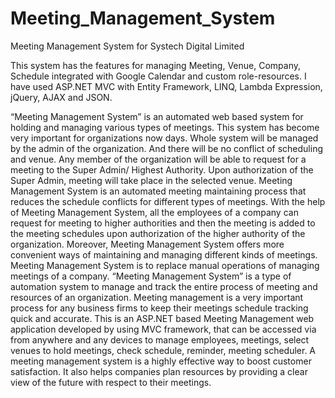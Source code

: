 # Meeting_Management_System
Meeting Management System for Systech Digital Limited

This system has the features for managing Meeting, Venue, Company, Schedule integrated with 
Google Calendar and custom role-resources. I have used ASP.NET MVC with Entity Framework, LINQ, Lambda
Expression, jQuery, AJAX and JSON.

“Meeting Management System” is an automated web based system for holding and managing
various types of meetings. This system has become very important for organizations now days.
Whole system will be managed by the admin of the organization. And there will be no conflict of
scheduling and venue. Any member of the organization will be able to request for a meeting to
the Super Admin/ Highest Authority. Upon authorization of the Super Admin, meeting will take
place in the selected venue. Meeting Management System is an automated meeting maintaining
process that reduces the schedule conflicts for different types of meetings. With the help of
Meeting Management System, all the employees of a company can request for meeting to higher
authorities and then the meeting is added to the meeting schedules upon authorization of the
higher authority of the organization. Moreover, Meeting Management System offers more
convenient ways of maintaining and managing different kinds of meetings.
Meeting Management System is to replace manual operations of managing meetings of a
company. “Meeting Management System” is a type of automation system to manage and track
the entire process of meeting and resources of an organization. Meeting management is a very
important process for any business firms to keep their meetings schedule tracking quick and
accurate. This is an ASP.NET based Meeting Management web application developed by using
MVC framework, that can be accessed via from anywhere and any devices to manage
employees, meetings, select venues to hold meetings, check schedule, reminder, meeting
scheduler.
A meeting management system is a highly effective way to boost customer satisfaction. It
also helps companies plan resources by providing a clear view of the future with respect to their
meetings.

